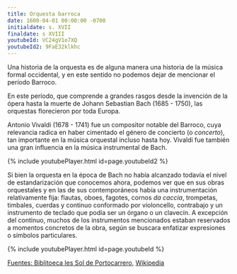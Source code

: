 ```yaml
---
title: Orquesta barroca
date: 1600-04-01 00:00:00 -0700
initialdate: s. XVII
finaldate: s XVIII
youtubeId: VC24gV1o7XQ
youtubeId2: 9FaE32klkhc
---
```


Una historia de la orquesta es de alguna manera una historia de la música formal occidental, y en este sentido no podemos dejar de mencionar el período Barroco.

En este período, que comprende a grandes rasgos desde la invención de la ópera hasta la muerte de Johann Sebastian Bach (1685 - 1750), las orquestas florecieron por toda Europa. 

Antonio Vivaldi (1678 - 1741) fue un compositor notable del Barroco, cuya relevancia radica en haber cimentado el género de concierto (o *concerto*), tan importante en la música orquestal incluso hasta hoy. Vivaldi fue también una gran influencia en la música instrumental de Bach.

{% include youtubePlayer.html id=page.youtubeId2 %}
  
Si bien la orquesta en la época de Bach no había alcanzado todavía el nivel de estandarización que conocemos ahora, podemos ver que en sus obras orquestales y en las de sus contemporáneos había una instrumentación relativamente fija: flautas, oboes, fagotes, cornos *da caccia*, trompetas, timbales, cuerdas y continuo conformado por violoncello, contrabajo y un instrumento de teclado que podía ser un órgano o un clavecín. A excepción del continuo, muchos de los instrumentos mencionados estaban reservados a momentos concretos de la obra, según se buscara enfatizar expresiones o símbolos particulares.

{% include youtubePlayer.html id=page.youtubeId %}

[Fuentes: Biblitoeca Ies Sol de Portocarrero](https://bibliotecaiessoldeportocarrero.wordpress.com/wp-content/uploads/2014/11/primeroeso_historiadelaorquesta.pdf), [Wikipedia](https://es.wikipedia.org/wiki/Antonio_Vivaldi)
